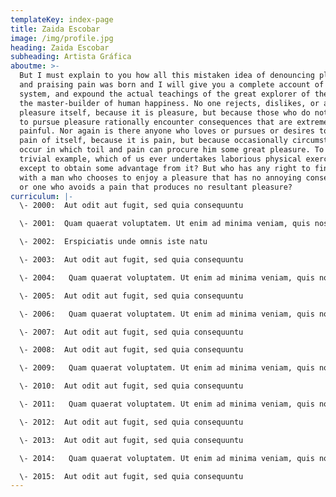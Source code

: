 ```yaml
---
templateKey: index-page
title: Zaida Escobar
image: /img/profile.jpg
heading: Zaida Escobar
subheading: Artista Gráfica
aboutme: >-
  But I must explain to you how all this mistaken idea of denouncing pleasure
  and praising pain was born and I will give you a complete account of the
  system, and expound the actual teachings of the great explorer of the truth,
  the master-builder of human happiness. No one rejects, dislikes, or avoids
  pleasure itself, because it is pleasure, but because those who do not know how
  to pursue pleasure rationally encounter consequences that are extremely
  painful. Nor again is there anyone who loves or pursues or desires to obtain
  pain of itself, because it is pain, but because occasionally circumstances
  occur in which toil and pain can procure him some great pleasure. To take a
  trivial example, which of us ever undertakes laborious physical exercise,
  except to obtain some advantage from it? But who has any right to find fault
  with a man who chooses to enjoy a pleasure that has no annoying consequences,
  or one who avoids a pain that produces no resultant pleasure?
curriculum: |-
  \- 2000:  Aut odit aut fugit, sed quia consequuntu

  \- 2001:  Quam quaerat voluptatem. Ut enim ad minima veniam, quis nostrum

  \- 2002:  Erspiciatis unde omnis iste natu

  \- 2003:  Aut odit aut fugit, sed quia consequuntu

  \- 2004:   Quam quaerat voluptatem. Ut enim ad minima veniam, quis nostrum

  \- 2005:  Aut odit aut fugit, sed quia consequuntu

  \- 2006:   Quam quaerat voluptatem. Ut enim ad minima veniam, quis nostrum

  \- 2007:  Aut odit aut fugit, sed quia consequuntu

  \- 2008:  Aut odit aut fugit, sed quia consequuntu

  \- 2009:   Quam quaerat voluptatem. Ut enim ad minima veniam, quis nostrum

  \- 2010:  Aut odit aut fugit, sed quia consequuntu

  \- 2011:   Quam quaerat voluptatem. Ut enim ad minima veniam, quis nostrum

  \- 2012:  Aut odit aut fugit, sed quia consequuntu

  \- 2013:  Aut odit aut fugit, sed quia consequuntu

  \- 2014:   Quam quaerat voluptatem. Ut enim ad minima veniam, quis nostrum

  \- 2015:  Aut odit aut fugit, sed quia consequuntu
---
```


